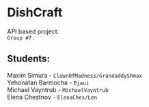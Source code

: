 # DishCraft

API based project.<br>
`Group #7.`<br>
## Students:<br>
Maxim Simura - `ClownOfMadness/GrandaddyShmax `<br>
Yehonatan Barmocha - `Bjaui`<br>
Michael Vayntrub - `MichaelVayntrub`<br>
Elena Chestnov - `ElenaChes/Len`<br>
